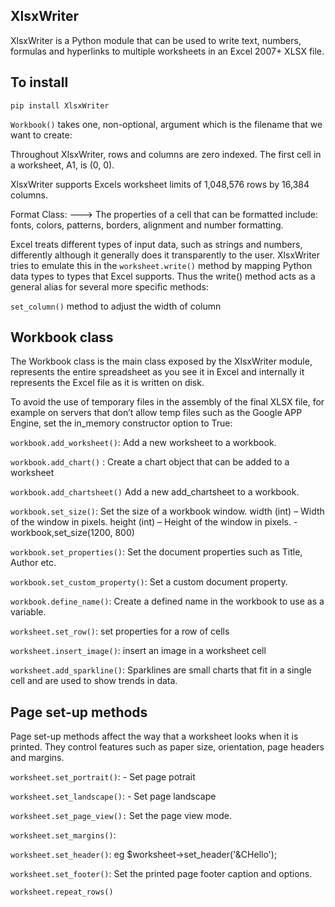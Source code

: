 XlsxWriter
----------------
XlsxWriter is a Python module that can be used to write text, numbers, formulas and hyperlinks to multiple worksheets in an Excel 2007+ XLSX file.


To install
----------------
`pip install XlsxWriter`


`Workbook()` takes one, non-optional, argument which is the filename that we want to create:

Throughout XlsxWriter, rows and columns are zero indexed. The first cell in a worksheet, A1, is (0, 0).

XlsxWriter supports Excels worksheet limits of 1,048,576 rows by 16,384 columns.

Format Class:  ---> The properties of a cell that can be formatted include: fonts, colors, patterns, borders, alignment and number formatting.

Excel treats different types of input data, such as strings and numbers, differently although it generally does it transparently to the user. XlsxWriter tries to emulate this in the `worksheet.write()` method by mapping Python data types to types that Excel supports. Thus the write() method acts as a general alias for several more specific methods:

`set_column()` method to adjust the width of column


Workbook class
----------------

The Workbook class is the main class exposed by the XlsxWriter module, represents the entire spreadsheet as you see it in Excel and internally it represents the Excel file as it is written on disk.

To avoid the use of temporary files in the assembly of the final XLSX file, for example on servers that don’t allow temp files such as the Google APP Engine, set the in_memory constructor option to True:

`workbook.add_worksheet()`: Add a new worksheet to a workbook.

`workbook.add_chart()` : Create a chart object that can be added to a worksheet

`workbook.add_chartsheet()` Add a new add_chartsheet to a workbook.

`workbook.set_size()`: Set the size of a workbook window. width (int) – Width of the window in pixels.
height (int) – Height of the window in pixels. - workbook,set_size(1200, 800)

`workbook.set_properties()`: Set the document properties such as Title, Author etc.

`workbook.set_custom_property()`: Set a custom document property.

`workbook.define_name()`: Create a defined name in the workbook to use as a variable.

`worksheet.set_row()`: set properties for a row of cells

`worksheet.insert_image()`: insert an image in a worksheet cell

`worksheet.add_sparkline()`: Sparklines are small charts that fit in a single cell and are used to show trends in data.


Page set-up methods
----------------
Page set-up methods affect the way that a worksheet looks when it is printed. They control features such as paper size, orientation, page headers and margins.

`worksheet.set_portrait()`: - Set page potrait

`worksheet.set_landscape()`: - Set page landscape

`worksheet.set_page_view():` Set the page view mode.

`worksheet.set_margins()`:

`worksheet.set_header()`:
eg $worksheet->set_header('&CHello');

`worksheet.set_footer()`: Set the printed page footer caption and options.

`worksheet.repeat_rows()`
